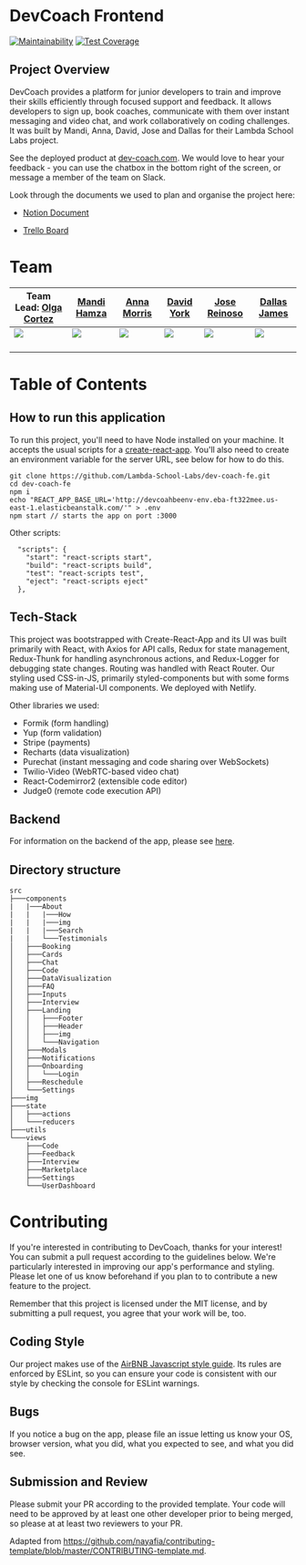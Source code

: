 # DevCoach Frontend

[![Maintainability](https://api.codeclimate.com/v1/badges/56b615d2c655c7c1cfd7/maintainability)](https://codeclimate.com/github/Lambda-School-Labs/dev-coach-fe/maintainability) [![Test Coverage](https://api.codeclimate.com/v1/badges/56b615d2c655c7c1cfd7/test_coverage)](https://codeclimate.com/github/Lambda-School-Labs/dev-coach-fe/test_coverage)

## Project Overview

DevCoach provides a platform for junior developers to train and improve their skills efficiently through focused support and feedback. It allows developers to sign up, book coaches, communicate with them over instant messaging and video chat, and work collaboratively on coding challenges. It was built by Mandi, Anna, David, Jose and Dallas for their Lambda School Labs project.

See the deployed product at [dev-coach.com](https://www.dev-coach.com). We would love to hear your feedback - you can use the chatbox in the bottom right of the screen, or message a member of the team on Slack.

Look through the documents we used to plan and organise the project here:

- [Notion Document](https://www.notion.so/Dev-Coach-com-503a434aa6b4425595d2b4fa03a1d4066)

- [Trello Board](https://trello.com/b/3qTuFm1A/labspt10-dev-coach)

# Team

Team Lead: [Olga Cortez](https://github.com/OlgaCortez) | [Mandi Hamza](https://github.com/Mandihamza)  | [Anna Morris](https://github.com/clay-most) | [David York](https://github.com/daetor2012)| [Jose Reinoso](https://github.com/bigtonito39) | [Dallas James](https://github.com/dallasjames)<br>
| --- | --- | --- | --- | --- | --- |
[<img src="https://ca.slack-edge.com/ESZCHB482-W012JPZ6T7D-09640f43d85b-512" />](https://github.com/OlgaCortez) | [<img src="https://ca.slack-edge.com/ESZCHB482-W012X6Q8A2D-b5b9c1aaebd2-512" />](https://github.com/Mandihamza) | [<img src="https://ca.slack-edge.com/ESZCHB482-W012BRJCQKY-9c8cf939bd58-512" />](https://github.com/clay-most) | [<img src="https://ca.slack-edge.com/ESZCHB482-W0123RMKS15-3ae81857cd67-512" />](https://github.com/daetor2012) | [<img src="https://ca.slack-edge.com/ESZCHB482-W012JHT2N02-6c13efc5d241-512" />](https://github.com/bigtonito39) | [<img src="https://ca.slack-edge.com/ESZCHB482-W012JHRKY0J-69d20df3f3c3-512" />](https://github.com/dallasjames)
[<img src="https://github.com/favicon.ico" width="15" />](https://github.com/OlgaCortez) | [<img src="https://github.com/favicon.ico" width="15">](https://github.com/Mandihamza) | [<img src="https://github.com/favicon.ico" width="15" >](https://github.com/clay-most) | [<img src="https://github.com/favicon.ico" width="15" />](https://github.com/daetor2012) | [<img src="https://github.com/favicon.ico" width="15" />](https://github.com/bigtonito39) | [<img src="https://github.com/favicon.ico" width="15" />](https://github.com/dallasjames)

# Table of Contents

## How to run this application

To run this project, you'll need to have Node installed on your machine. It accepts the usual scripts for a [create-react-app](https://github.com/facebook/create-react-app). You'll also need to create an environment variable for the server URL, see below for how to do this.

```
git clone https://github.com/Lambda-School-Labs/dev-coach-fe.git
cd dev-coach-fe
npm i
echo "REACT_APP_BASE_URL='http://devcoahbeenv-env.eba-ft322mee.us-east-1.elasticbeanstalk.com/'" > .env
npm start // starts the app on port :3000
```
Other scripts:
```
  "scripts": {
    "start": "react-scripts start",
    "build": "react-scripts build",
    "test": "react-scripts test",
    "eject": "react-scripts eject"
  },
```

## Tech-Stack

This project was bootstrapped with Create-React-App and its UI was built primarily with React, with Axios for API calls, Redux for state management, Redux-Thunk for handling asynchronous actions, and Redux-Logger for debugging state changes. Routing was handled with React Router. Our styling used CSS-in-JS, primarily styled-components but with some forms making use of Material-UI components. We deployed with Netlify.


Other libraries we used:

 - Formik (form handling)
 - Yup (form validation) 
 - Stripe (payments)
 - Recharts (data visualization)
 - Purechat (instant messaging and code sharing over WebSockets)
 - Twilio-Video (WebRTC-based video chat)
 - React-Codemirror2 (extensible code editor)
 - Judge0 (remote code execution API)
 
## Backend

For information on the backend of the app, please see [here](https://github.com/Lambda-School-Labs/dev-coach-be).

## Directory structure

```
src
├───components
|   |───About
|   |   |───How
|   |   |───img
|   |   |───Search
|   |   └───Testimonials
│   ├───Booking
│   ├───Cards
│   ├───Chat
│   ├───Code
│   ├───DataVisualization
│   ├───FAQ
│   ├───Inputs
│   ├───Interview
│   ├───Landing
│   │   ├───Footer
│   │   ├───Header
│   │   ├───img
│   │   └───Navigation
│   ├───Modals
│   ├───Notifications
│   ├───Onboarding
│   │   └───Login
│   ├───Reschedule
│   └───Settings
├───img
├───state
│   ├───actions
│   └───reducers
├───utils
└───views
    ├───Code
    ├───Feedback
    ├───Interview
    ├───Marketplace
    ├───Settings
    └───UserDashboard
```

# Contributing

If you're interested in contributing to DevCoach, thanks for your interest! You can submit a pull request according to the guidelines below. We're particularly interested in improving our app's performance and styling. Please let one of us know beforehand if you plan to to contribute a new feature to the project.

Remember that this project is licensed under the MIT license, and by submitting a pull request, you agree that your work will be, too.

## Coding Style

Our project makes use of the [AirBNB Javascript style guide](https://github.com/airbnb/javascript). Its rules are enforced by ESLint, so you can ensure your code is consistent with our style by checking the console for ESLint warnings.

## Bugs

If you notice a bug on the app, please file an issue letting us know your OS, browser version, what you did, what you expected to see, and what you did see. 

## Submission and Review

Please submit your PR according to the provided template. Your code will need to be approved by at least one other developer prior to being merged, so please at at least two reviewers to your PR.



Adapted from https://github.com/nayafia/contributing-template/blob/master/CONTRIBUTING-template.md.


